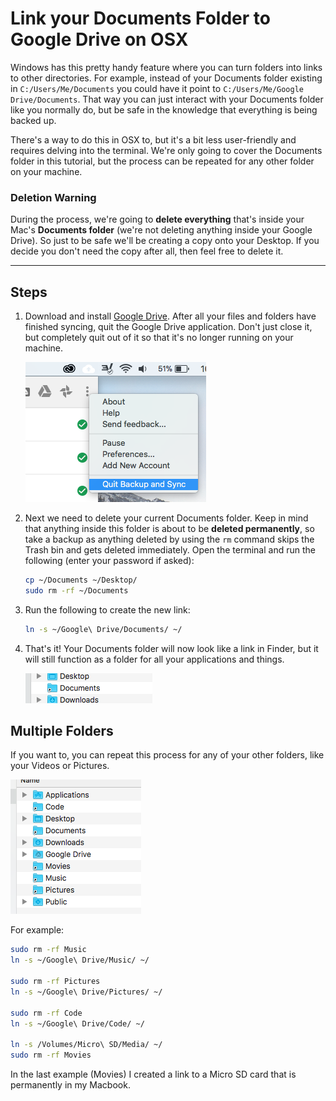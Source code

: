 # Link your Documents Folder to Google Drive on OSX
Windows has this pretty handy feature where you can turn folders into links to other directories. For example, instead of your Documents folder existing in `C:/Users/Me/Documents` you could have it point to `C:/Users/Me/Google Drive/Documents`. That way you can just interact with your Documents folder like you normally do, but be safe in the knowledge that everything is being backed up.

There's a way to do this in OSX to, but it's a bit less user-friendly and requires delving into the terminal. We're only going to cover the Documents folder in this tutorial, but the process can be repeated for any other folder on your machine.

### Deletion Warning
During the process, we're going to **delete everything** that's inside your Mac's **Documents folder** (we're not deleting anything inside your Google Drive). So just to be safe we'll be creating a copy onto your Desktop. If you decide you don't need the copy after all, then feel free to delete it.

---

## Steps

1. Download and install [Google Drive](https://www.google.com/drive/). After all your files and folders have finished syncing, quit the Google Drive application. Don't just close it, but completely quit out of it so that it's no longer running on your machine.

	![Quit Google Sync](media/171116-symlink-google-drive-on-osx/quit-google-sync.png)

2. Next we need to delete your current Documents folder. Keep in mind that anything inside this folder is about to be **deleted permanently**, so take a backup as anything deleted by using the `rm` command skips the Trash bin and gets deleted immediately. Open the terminal and run the following (enter your password if asked):

	```bash
	cp ~/Documents ~/Desktop/
	sudo rm -rf ~/Documents
	```

3. Run the following to create the new link:

	```bash
	ln -s ~/Google\ Drive/Documents/ ~/
	```

4. That's it! Your Documents folder will now look like a link in Finder, but it will still function as a folder for all your applications and things.

	![Google Drive Link](media/171116-symlink-google-drive-on-osx/documents-link.png)

## Multiple Folders

If you want to, you can repeat this process for any of your other folders, like your Videos or Pictures.

![Multiple Links](media/171116-symlink-google-drive-on-osx/all-folders.png)

For example:

```bash
sudo rm -rf Music
ln -s ~/Google\ Drive/Music/ ~/

sudo rm -rf Pictures
ln -s ~/Google\ Drive/Pictures/ ~/

sudo rm -rf Code
ln -s ~/Google\ Drive/Code/ ~/

ln -s /Volumes/Micro\ SD/Media/ ~/
sudo rm -rf Movies
```

In the last example (Movies) I created a link to a Micro SD card that is permanently in my Macbook.
